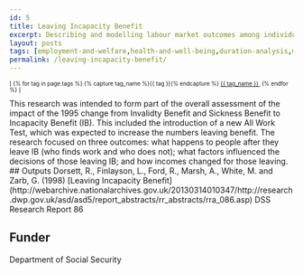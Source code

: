 ```yaml
---
id: 5
title: Leaving Incapacity Benefit
excerpt: Describing and modelling labour market outcomes among individuals leaving Incapacity Benefit
layout: posts
tags: [employment-and-welfare,health-and-well-being,duration-analysis,modelling-and-descriptives]
permalink: /leaving-incapacity-benefit/
---
```

<div>
  <p style="font-size:.7em;">
    [
    {% for tag in page.tags %}
      {% capture tag_name %}{{ tag }}{% endcapture %}
      <a href="/{{ tag_name }}"><nobr>{{ tag_name }}</nobr>&nbsp;</a>
    {% endfor %}
    ]
  </p>
</div>
This research was intended to form part of the overall assessment of the impact of the 1995 change from Invalidty Benefit and Sickness Benefit to Incapacity Benefit (IB).  This included the introduction of a new All Work Test, which was expected to increase the numbers leaving benefit.  The research focused on three outcomes: what happens to people after they leave IB (who finds work and who does not); what factors influenced the decisions of those leaving IB; and how incomes changed for those leaving. 
## Outputs
Dorsett, R., Finlayson, L., Ford, R., Marsh, A., White, M. and Zarb, G. (1998) [Leaving Incapacity Benefit](http://webarchive.nationalarchives.gov.uk/20130314010347/http://research.dwp.gov.uk/asd/asd5/report_abstracts/rr_abstracts/rra_086.asp) DSS Research Report 86

## Funder
Department of Social Security
